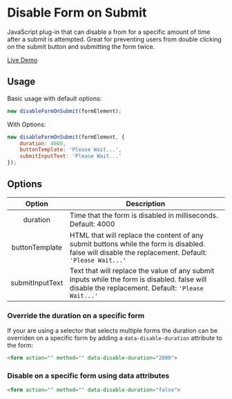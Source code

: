 # Disable Form on Submit

JavaScript plug-in that can disable a from for a specific amount of time after a submit is attempted.
Great for preventing users from double clicking on the submit button and submitting the form twice.

[Live Demo](https://struttower.github.io/disable-form-on-submit/demo/demo.html)

## Usage

Basic usage with default options:
```javascript
new disableFormOnSubmit(formElement);
```



With Options:
```javascript
new disableFormOnSubmit(formElement, {
	duration: 4000,
    buttonTemplate: 'Please Wait...',
    submitInputText: 'Please Wait...'
});
```


## Options


| Option | Description |
|:------:|-------------|
| duration | Time that the form is disabled in milliseconds. Default: 4000 |
| buttonTemplate | HTML that will replace the content of any submit buttons while the form is disabled. false will disable the replacement. Default: `'Please Wait...'` |
| submitInputText | Text that will replace the value of any submit inputs while the form is disabled. false will disable the replacement. Default: `'Please Wait...'`

### Override the duration on a specific form

If your are using a selector that selects multiple forms the duration can be overriden on a specific form by adding a 
`data-disable-duration` attribute to the form:

```html
<form action="" method="" data-disable-duration="2000">
```


### Disable on a specific form using data attributes
```html
<form action="" method="" data-disable-duration="false">
```
